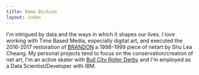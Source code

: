 ```yaml
---
title: Emma Dickson
layout: index
---
```


I'm intrigued by data and the ways in which it shapes our lives. I love working with Time Based Media, especially digital art, and executed the 2016-2017 restoration of <a href="http://brandon.guggenheim.org/">BRANDON</a> a 1998-1999 piece of netart by Shu Lea Cheang. My personal projects tend to focus on the conservation/creation of net art, I'm an active skater with <a href="https://emmadickson.github.io/bcrd/">Bull City Roller Derby</a> and I'm employed as a Data Scientist/Developer with IBM.
